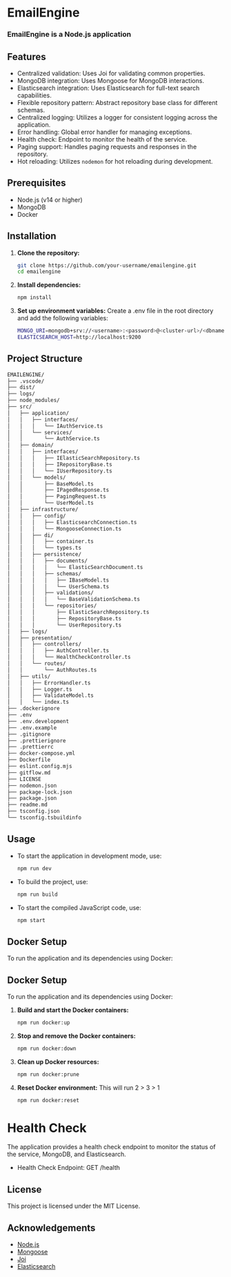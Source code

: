 # EmailEngine
### EmailEngine is a Node.js application

## Features
- Centralized validation: Uses Joi for validating common properties.
- MongoDB integration: Uses Mongoose for MongoDB interactions.
- Elasticsearch integration: Uses Elasticsearch for full-text search capabilities.
- Flexible repository pattern: Abstract repository base class for different schemas.
- Centralized logging: Utilizes a logger for consistent logging across the application.
- Error handling: Global error handler for managing exceptions.
- Health check: Endpoint to monitor the health of the service.
- Paging support: Handles paging requests and responses in the repository.
- Hot reloading: Utilizes `nodemon` for hot reloading during development.

## Prerequisites
- Node.js (v14 or higher)
- MongoDB
- Docker

## Installation
    
1. **Clone the repository:**

    ```bash
    git clone https://github.com/your-username/emailengine.git
    cd emailengine
    ```

2. **Install dependencies:**

    ```bash
    npm install
    ```

2. **Set up environment variables:**
Create a .env file in the root directory and add the following variables:

    ```bash
    MONGO_URI=mongodb+srv://<username>:<password>@<cluster-url>/<dbname>?retryWrites=true&w=majority&appName=emailenginedb
    ELASTICSEARCH_HOST=http://localhost:9200
    ```

## Project Structure

````bash
EMAILENGINE/
├── .vscode/
├── dist/
├── logs/
├── node_modules/
├── src/
│   ├── application/
│   │   ├── interfaces/
│   │   │   └── IAuthService.ts
│   │   └── services/
│   │       └── AuthService.ts
│   ├── domain/
│   │   ├── interfaces/
│   │   │   ├── IElasticSearchRepository.ts
│   │   │   ├── IRepositoryBase.ts
│   │   │   └── IUserRepository.ts
│   │   └── models/
│   │       ├── BaseModel.ts
│   │       ├── IPagedResponse.ts
│   │       ├── PagingRequest.ts
│   │       └── UserModel.ts
│   ├── infrastructure/
│   │   ├── config/
│   │   │   ├── ElasticsearchConnection.ts
│   │   │   └── MongooseConnection.ts
│   │   ├── di/
│   │   │   ├── container.ts
│   │   │   └── types.ts
│   │   ├── persistence/
│   │   │   ├── documents/
│   │   │   │   └── ElasticSearchDocument.ts
│   │   │   ├── schemas/
│   │   │   │   ├── IBaseModel.ts
│   │   │   │   └── UserSchema.ts
│   │   │   ├── validations/
│   │   │   │   └── BaseValidationSchema.ts
│   │   │   └── repositories/
│   │   │       ├── ElasticSearchRepository.ts
│   │   │       ├── RepositoryBase.ts
│   │   │       └── UserRepository.ts
│   ├── logs/
│   ├── presentation/
│   │   ├── controllers/
│   │   │   ├── AuthController.ts
│   │   │   └── HealthCheckController.ts
│   │   └── routes/
│   │       └── AuthRoutes.ts
│   ├── utils/
│   │   ├── ErrorHandler.ts
│   │   ├── Logger.ts
│   │   ├── ValidateModel.ts
│   │   └── index.ts
├── .dockerignore
├── .env
├── .env.development
├── .env.example
├── .gitignore
├── .prettierignore
├── .prettierrc
├── docker-compose.yml
├── Dockerfile
├── eslint.config.mjs
├── gitflow.md
├── LICENSE
├── nodemon.json
├── package-lock.json
├── package.json
├── readme.md
├── tsconfig.json
└── tsconfig.tsbuildinfo

````

## Usage

- To start the application in development mode, use:

    ```bash
    npm run dev
    ```
- To build the project, use:

    ```bash
    npm run build
    ```
- To start the compiled JavaScript code, use:

    ```bash
    npm start
    ```
## Docker Setup
To run the application and its dependencies using Docker:

## Docker Setup

To run the application and its dependencies using Docker:

1. **Build and start the Docker containers:**

    ```bash
    npm run docker:up
    ```

2. **Stop and remove the Docker containers:**

    ```bash
    npm run docker:down
    ```

3. **Clean up Docker resources:**

    ```bash
    npm run docker:prune
    ```

4. **Reset Docker environment:** This will run 2 > 3 > 1 

    ```bash
    npm run docker:reset
    ```



# Health Check

The application provides a health check endpoint to monitor the status of the service, MongoDB, and Elasticsearch.

- Health Check Endpoint: GET /health

## License

This project is licensed under the MIT License.

## Acknowledgements
- [Node.js](https://nodejs.org/en)
- [Mongoose](https://mongoosejs.com)
- [Joi](https://joi.dev)
- [Elasticsearch](https://www.elastic.co/elasticsearch)

